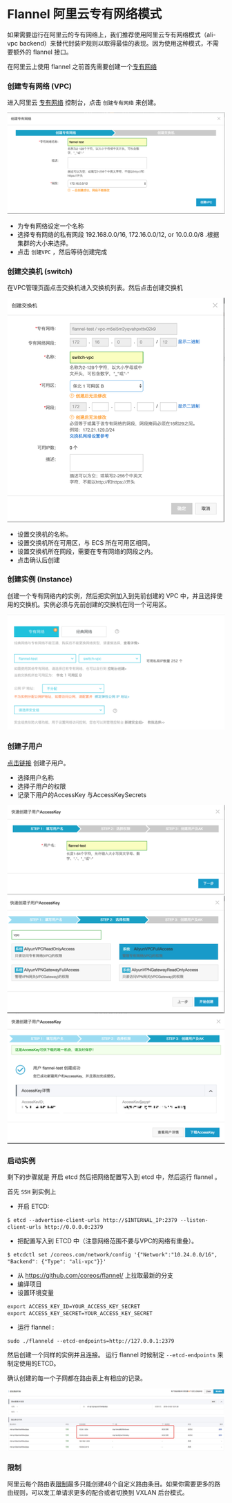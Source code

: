 # Flannel 阿里云专有网络模式

如果需要运行在阿里云的专有网络上，我们推荐使用阿里云专有网络模式（ali-vpc backend）来替代封装IP规则以取得最佳的表现。因为使用这种模式，不需要额外的 flannel 接口。

在阿里云上使用 flannel 之前首先需要创建一个[专有网络](https://vpc.console.aliyun.com/#/vpc/cn-hangzhou/list)

### 创建专有网络 (VPC)

进入阿里云 [专有网络](https://vpc.console.aliyun.com/#/vpc/cn-qingdao/list) 控制台，点击 `创建专有网络` 来创建。

![vpc](img/ali-create-vpc-cn.png)

- 为专有网络设定一个名称
- 选择专有网络的私有网段 192.168.0.0/16, 172.16.0.0/12, or 10.0.0.0/8 .根据集群的大小来选择。
- 点击 `创建VPC` ，然后等待创建完成

### 创建交换机 (switch)

在VPC管理页面点击交换机进入交换机列表。然后点击创建交换机

![](img/ali-create-switch-cn.png)

- 设置交换机的名称。
- 设置交换机所在可用区，与 ECS 所在可用区相同。
- 设置交换机所在网段，需要在专有网络的网段之内。
- 点击确认后创建

### 创建实例 (Instance)



创建一个专有网络内的实例，然后把实例加入到先前创建的 VPC 中，并且选择使用的交换机。实例必须与先前创建的交换机在同一个可用区。

![create instance](img/ali-create-instance-cn.png)

### 创建子用户

[点击链接](https://ram.console.aliyun.com/#/user/list?guide) 创建子用户。

+ 选择用户名称
+ 选择子用户的权限
+ 记录下用户的AccessKey 与AccessKeySecrets


![ali-create-ram-user](img/ali-create-ram-user-cn.png)
![ali-create-ram-user-grant-permissions](img/ali-create-ram-user-grant-permissions-cn.png)
![ali-create-ram-user-save-key](img/ali-create-ram-user-save-key-cn.png)


### 启动实例

剩下的步骤就是 开启 etcd 然后把网络配置写入到 etcd 中，然后运行 flannel 。

首先 `SSH`  到实例上

- 开启 ETCD:

```
$ etcd --advertise-client-urls http://$INTERNAL_IP:2379 --listen-client-urls http://0.0.0.0:2379
```
- 把配置写入到 ETCD 中（注意网络范围不要与VPC的网络有重叠）。

```
$ etcdctl set /coreos.com/network/config '{"Network":"10.24.0.0/16", "Backend": {"Type": "ali-vpc"}}'
```
- 从 https://github.com/coreos/flannel/ 上拉取最新的分支
- 编译项目
- 设置环境变量

```
export ACCESS_KEY_ID=YOUR_ACCESS_KEY_SECRET
export ACCESS_KEY_SECRET=YOUR_ACCESS_KEY_SECRET
```

- 运行 flannel :

```
sudo ./flanneld --etcd-endpoints=http://127.0.0.1:2379
```

然后创建一个同样的实例并且连接。
运行 flannel 时候制定 `--etcd-endpoints` 来制定使用的ETCD。

确认创建的每一个子网都在路由表上有相应的记录。

![router-confirm](img/ali-vpc-confirm.png)
### 限制


阿里云每个路由表[限制](https://vpc.console.aliyun.com/#/vpc/cn-hangzhou/detail/vpc-bp11xpfe5ev6wvhfb14b6/router)最多只能创建48个自定义路由条目。如果你需要更多的路由规则，可以发工单请求更多的配合或者切换到 VXLAN 后台模式。